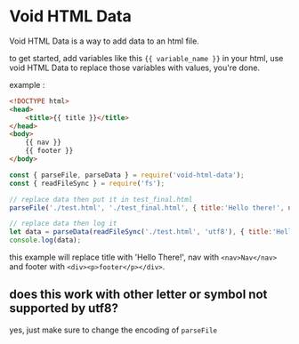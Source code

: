 # Void HTML Data
Void HTML Data is a way to add data to an html file.

to get started, add variables like this `{{ variable_name }}` in your html, use void HTML Data to replace those variables with values, you're done.

example : 
```html
<!DOCTYPE html>
<head>
    <title>{{ title }}</title>
</head>
<body>
    {{ nav }}
    {{ footer }}
</body>
```

```js
const { parseFile, parseData } = require('void-html-data');
const { readFileSync } = require('fs');

// replace data then put it in test_final.html
parseFile('./test.html', './test_final.html', { title:'Hello there!', nav:'<nav>Nav</nav>', footer:'<div><p>footer</p></div>' });

// replace data then log it
let data = parseData(readFileSync('./test.html', 'utf8'), { title:'Hello there!', nav:'<nav>Nav</nav>', footer:'<div><p>footer</p></div>' });
console.log(data);
```

this example will replace title with 'Hello There!', nav with `<nav>Nav</nav>` and footer with `<div><p>footer</p></div>`.

## does this work with other letter or symbol not supported by utf8?
yes, just make sure to change the encoding of `parseFile`